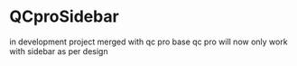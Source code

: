 # QCproSidebar
in development 
project merged with qc pro base
qc pro will now only work with sidebar as per design
